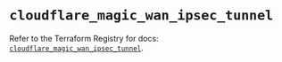 # `cloudflare_magic_wan_ipsec_tunnel`

Refer to the Terraform Registry for docs: [`cloudflare_magic_wan_ipsec_tunnel`](https://registry.terraform.io/providers/cloudflare/cloudflare/5.9.0/docs/resources/magic_wan_ipsec_tunnel).
